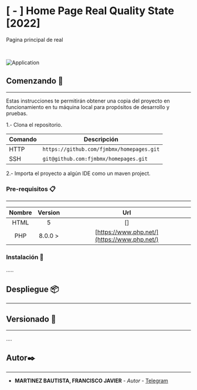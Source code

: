 # [ - ] Home Page Real Quality State  [2022]
 
Pagina principal de real 

<br/>

![Application](/homepages/homepage-real-qualitystate/main.png?raw=true)

## Comenzando 🚀

---

Estas instrucciones te permitirán obtener una copia del proyecto en funcionamiento en tu máquina local para propósitos
de desarrollo y pruebas.

1.- Clona el repositorio.

| Comando | Descripción |
| --- | --- |
| HTTP | `https://github.com/fjmbmx/homepages.git` |
| SSH | `git@github.com:fjmbmx/homepages.git` |


2.- Importa el proyecto a algún IDE como un maven project.
 

### Pre-requisitos 📋

---

| Nombre | Version |Url |
|   :---:   |   :---:   |   :---:   |
|   HTML    |   5   | [] |
|   PHP    |  8.0.0 >   | [https://www.php.net/](https://www.php.net/)  

### Instalación 🔧

.....

## Despliegue 📦

---

 

## Versionado 📌

---

 ....
 

## Autor✒️

---
 
* **MARTINEZ BAUTISTA, FRANCISCO JAVIER** - *Autor* - [Telegram](https://t.me/+KhXmGSrV3JU4M2Yx)  
 
 
